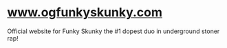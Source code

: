 # www.ogfunkyskunky.com
Official website for Funky Skunky the #1 dopest duo in underground stoner rap! 

